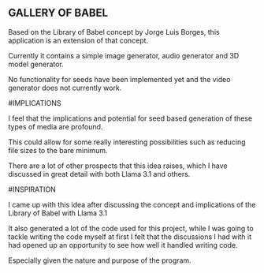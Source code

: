 ## GALLERY OF BABEL

Based on the Library of Babel concept by Jorge Luis Borges, this application is an extension of that concept.

Currently it contains a simple image generator, audio generator and 3D model generator.

No functionality for seeds have been implemented yet and the video generator does not currently work.

#IMPLICATIONS

I feel that the implications and potential for seed based generation of these types of media are profound.

This could allow for some really interesting possibilities such as reducing file sizes to the bare minimum.

There are a lot of other prospects that this idea raises, which I have discussed in great detail with both Llama 3.1 and others.

#INSPIRATION

I came up with this idea after discussing the concept and implications of the Library of Babel with Llama 3.1

It also generated a lot of the code used for this project, while I was going to tackle writing the code myself at first I felt that the discussions I had with it had opened up an opportunity to see how well it handled writing code.

Especially given the nature and purpose of the program.

